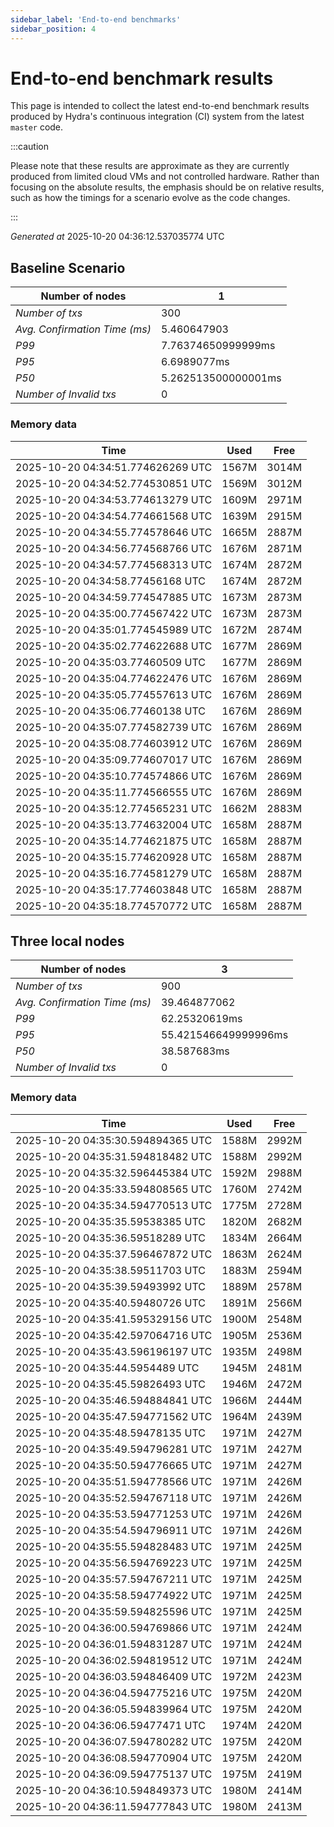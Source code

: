 ```yaml
--- 
sidebar_label: 'End-to-end benchmarks' 
sidebar_position: 4 
--- 
```


# End-to-end benchmark results 

This page is intended to collect the latest end-to-end benchmark  results produced by Hydra's continuous integration (CI) system from  the latest `master` code.

:::caution

Please note that these results are approximate  as they are currently produced from limited cloud VMs and not controlled hardware.  Rather than focusing on the absolute results,   the emphasis should be on relative results,  such as how the timings for a scenario evolve as the code changes.

:::

_Generated at_  2025-10-20 04:36:12.537035774 UTC


## Baseline Scenario



| Number of nodes |  1 | 
| -- | -- |
| _Number of txs_ | 300 |
| _Avg. Confirmation Time (ms)_ | 5.460647903 |
| _P99_ | 7.76374650999999ms |
| _P95_ | 6.6989077ms |
| _P50_ | 5.262513500000001ms |
| _Number of Invalid txs_ | 0 |
      

### Memory data 

 | Time | Used | Free | 
|------------------------------------|------|------|
 | 2025-10-20 04:34:51.774626269 UTC | 1567M | 3014M | 
 | 2025-10-20 04:34:52.774530851 UTC | 1569M | 3012M | 
 | 2025-10-20 04:34:53.774613279 UTC | 1609M | 2971M | 
 | 2025-10-20 04:34:54.774661568 UTC | 1639M | 2915M | 
 | 2025-10-20 04:34:55.774578646 UTC | 1665M | 2887M | 
 | 2025-10-20 04:34:56.774568766 UTC | 1676M | 2871M | 
 | 2025-10-20 04:34:57.774568313 UTC | 1674M | 2872M | 
 | 2025-10-20 04:34:58.77456168 UTC | 1674M | 2872M | 
 | 2025-10-20 04:34:59.774547885 UTC | 1673M | 2873M | 
 | 2025-10-20 04:35:00.774567422 UTC | 1673M | 2873M | 
 | 2025-10-20 04:35:01.774545989 UTC | 1672M | 2874M | 
 | 2025-10-20 04:35:02.774622688 UTC | 1677M | 2869M | 
 | 2025-10-20 04:35:03.77460509 UTC | 1677M | 2869M | 
 | 2025-10-20 04:35:04.774622476 UTC | 1676M | 2869M | 
 | 2025-10-20 04:35:05.774557613 UTC | 1676M | 2869M | 
 | 2025-10-20 04:35:06.77460138 UTC | 1676M | 2869M | 
 | 2025-10-20 04:35:07.774582739 UTC | 1676M | 2869M | 
 | 2025-10-20 04:35:08.774603912 UTC | 1676M | 2869M | 
 | 2025-10-20 04:35:09.774607017 UTC | 1676M | 2869M | 
 | 2025-10-20 04:35:10.774574866 UTC | 1676M | 2869M | 
 | 2025-10-20 04:35:11.774566555 UTC | 1676M | 2869M | 
 | 2025-10-20 04:35:12.774565231 UTC | 1662M | 2883M | 
 | 2025-10-20 04:35:13.774632004 UTC | 1658M | 2887M | 
 | 2025-10-20 04:35:14.774621875 UTC | 1658M | 2887M | 
 | 2025-10-20 04:35:15.774620928 UTC | 1658M | 2887M | 
 | 2025-10-20 04:35:16.774581279 UTC | 1658M | 2887M | 
 | 2025-10-20 04:35:17.774603848 UTC | 1658M | 2887M | 
 | 2025-10-20 04:35:18.774570772 UTC | 1658M | 2887M | 


## Three local nodes



| Number of nodes |  3 | 
| -- | -- |
| _Number of txs_ | 900 |
| _Avg. Confirmation Time (ms)_ | 39.464877062 |
| _P99_ | 62.25320619ms |
| _P95_ | 55.421546649999996ms |
| _P50_ | 38.587683ms |
| _Number of Invalid txs_ | 0 |
      

### Memory data 

 | Time | Used | Free | 
|------------------------------------|------|------|
 | 2025-10-20 04:35:30.594894365 UTC | 1588M | 2992M | 
 | 2025-10-20 04:35:31.594818482 UTC | 1588M | 2992M | 
 | 2025-10-20 04:35:32.596445384 UTC | 1592M | 2988M | 
 | 2025-10-20 04:35:33.594808565 UTC | 1760M | 2742M | 
 | 2025-10-20 04:35:34.594770513 UTC | 1775M | 2728M | 
 | 2025-10-20 04:35:35.59538385 UTC | 1820M | 2682M | 
 | 2025-10-20 04:35:36.59518289 UTC | 1834M | 2664M | 
 | 2025-10-20 04:35:37.596467872 UTC | 1863M | 2624M | 
 | 2025-10-20 04:35:38.59511703 UTC | 1883M | 2594M | 
 | 2025-10-20 04:35:39.59493992 UTC | 1889M | 2578M | 
 | 2025-10-20 04:35:40.59480726 UTC | 1891M | 2566M | 
 | 2025-10-20 04:35:41.595329156 UTC | 1900M | 2548M | 
 | 2025-10-20 04:35:42.597064716 UTC | 1905M | 2536M | 
 | 2025-10-20 04:35:43.596196197 UTC | 1935M | 2498M | 
 | 2025-10-20 04:35:44.5954489 UTC | 1945M | 2481M | 
 | 2025-10-20 04:35:45.59826493 UTC | 1946M | 2472M | 
 | 2025-10-20 04:35:46.594884841 UTC | 1966M | 2444M | 
 | 2025-10-20 04:35:47.594771562 UTC | 1964M | 2439M | 
 | 2025-10-20 04:35:48.59478135 UTC | 1971M | 2427M | 
 | 2025-10-20 04:35:49.594796281 UTC | 1971M | 2427M | 
 | 2025-10-20 04:35:50.594776665 UTC | 1971M | 2427M | 
 | 2025-10-20 04:35:51.594778566 UTC | 1971M | 2426M | 
 | 2025-10-20 04:35:52.594767118 UTC | 1971M | 2426M | 
 | 2025-10-20 04:35:53.594771253 UTC | 1971M | 2426M | 
 | 2025-10-20 04:35:54.594796911 UTC | 1971M | 2426M | 
 | 2025-10-20 04:35:55.594828483 UTC | 1971M | 2425M | 
 | 2025-10-20 04:35:56.594769223 UTC | 1971M | 2425M | 
 | 2025-10-20 04:35:57.594767211 UTC | 1971M | 2425M | 
 | 2025-10-20 04:35:58.594774922 UTC | 1971M | 2425M | 
 | 2025-10-20 04:35:59.594825596 UTC | 1971M | 2425M | 
 | 2025-10-20 04:36:00.594769866 UTC | 1971M | 2424M | 
 | 2025-10-20 04:36:01.594831287 UTC | 1971M | 2424M | 
 | 2025-10-20 04:36:02.594819512 UTC | 1971M | 2424M | 
 | 2025-10-20 04:36:03.594846409 UTC | 1972M | 2423M | 
 | 2025-10-20 04:36:04.594775216 UTC | 1975M | 2420M | 
 | 2025-10-20 04:36:05.594839964 UTC | 1975M | 2420M | 
 | 2025-10-20 04:36:06.59477471 UTC | 1974M | 2420M | 
 | 2025-10-20 04:36:07.594780282 UTC | 1975M | 2420M | 
 | 2025-10-20 04:36:08.594770904 UTC | 1975M | 2420M | 
 | 2025-10-20 04:36:09.594775137 UTC | 1975M | 2419M | 
 | 2025-10-20 04:36:10.594849373 UTC | 1980M | 2414M | 
 | 2025-10-20 04:36:11.594777843 UTC | 1980M | 2413M | 

